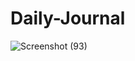 # Daily-Journal

![Screenshot (93)](https://user-images.githubusercontent.com/85561210/151016591-68da769b-a4fb-4932-81a8-7d417a93bd1c.png)
